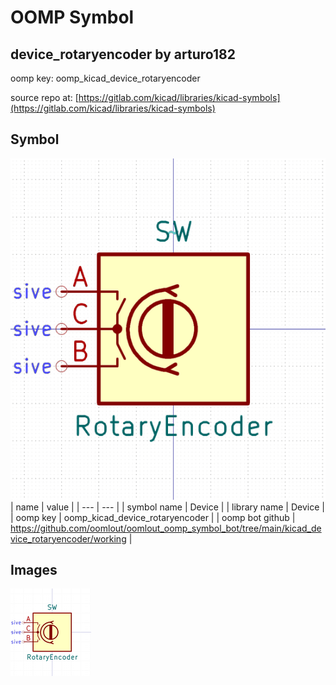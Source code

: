 # OOMP Symbol  
## device_rotaryencoder  by arturo182  
  
oomp key: oomp_kicad_device_rotaryencoder  
  
source repo at: [https://gitlab.com/kicad/libraries/kicad-symbols](https://gitlab.com/kicad/libraries/kicad-symbols)  
## Symbol  
  
[![working.png](working_600.png)](working.png)  
| name | value | 
| --- | --- | 
| symbol name | Device | 
| library name | Device | 
| oomp key | oomp_kicad_device_rotaryencoder | 
| oomp bot github | https://github.com/oomlout/oomlout_oomp_symbol_bot/tree/main/kicad_device_rotaryencoder/working | 
## Images  
  
[![working.png](working_140.png)](working.png)  
